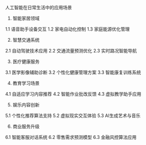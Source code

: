 人工智能在日常生活中的应用场景

1. 智能家居领域

  1.1 语音助手设备交互
  1.2 家电自动化控制
  1.3 家庭能源优化管理

2. 智慧交通系统

  2.1 自动驾驶技术应用
  2.2 交通流量预测优化
  2.3 实时路况智能导航

3. 医疗健康服务

  3.1 医学影像辅助诊断
  3.2 个性化健康管理方案
  3.3 智能康复训练系统

4. 教育学习场景

  4.1 自适应学习内容推荐
  4.2 智能作业批改反馈
  4.3 虚拟教学助手应用

5. 娱乐内容创新

  5.1 个性化推荐算法支持
  5.2 虚拟现实交互体验
  5.3 AI生成艺术与音乐

6. 商业服务升级

  6.1 智能客服对话系统
  6.2 零售需求预测模型
  6.3 金融风控算法应用
